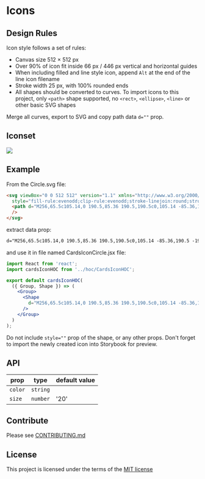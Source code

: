 # Icons

## Design Rules

Icon style follows a set of rules:
- Canvas size 512 × 512 px
- Over 90% of icon fit inside 66 px / 446 px vertical and horizontal guides
- When including filled and line style icon, append `Alt` at the end of the line icon filename
- Stroke width 25 px, with 100% rounded ends
- All shapes should be converted to curves. To import icons to this project, only `<path>` shape supported, no `<rect>`, `<ellipse>`, `<line>` or other basic SVG shapes 

Merge all curves, export to SVG and copy path data `d=""` prop.

## Iconset

![](/iconset-preview.svg)

## Example

From the Circle.svg file:

```html
<svg viewBox="0 0 512 512" version="1.1" xmlns="http://www.w3.org/2000/svg" 
  style="fill-rule:evenodd;clip-rule:evenodd;stroke-linejoin:round;stroke-miterlimit:1.41421;">
  <path d="M256,65.5c105.14,0 190.5,85.36 190.5,190.5c0,105.14 -85.36,190.5 -190.5,190.5c-105.14,0 -190.5,-85.36 -190.5,-190.5c0,-105.14 85.36,-190.5 190.5,-190.5Zm0,25c91.342,0 165.5,74.158 165.5,165.5c0,91.342 -74.158,165.5 -165.5,165.5c-91.342,0 -165.5,-74.158 -165.5,-165.5c0,-91.342 74.158,-165.5 165.5,-165.5Z"
  />
</svg>
```

extract data prop:
```html
d="M256,65.5c105.14,0 190.5,85.36 190.5,190.5c0,105.14 -85.36,190.5 -190.5,190.5c-105.14,0 -190.5,-85.36 -190.5,-190.5c0,-105.14 85.36,-190.5 190.5,-190.5Zm0,25c91.342,0 165.5,74.158 165.5,165.5c0,91.342 -74.158,165.5 -165.5,165.5c-91.342,0 -165.5,-74.158 -165.5,-165.5c0,-91.342 74.158,-165.5 165.5,-165.5Z"
```

and use it in file named CardsIconCircle.jsx file:
```jsx
import React from 'react';
import cardsIconHOC from '../hoc/CardsIconHOC';

export default cardsIconHOC(
  ({ Group, Shape }) => (
    <Group>
      <Shape
        d="M256,65.5c105.14,0 190.5,85.36 190.5,190.5c0,105.14 -85.36,190.5 -190.5,190.5c-105.14,0 -190.5,-85.36 -190.5,-190.5c0,-105.14 85.36,-190.5 190.5,-190.5Zm0,25c91.342,0 165.5,74.158 165.5,165.5c0,91.342 -74.158,165.5 -165.5,165.5c-91.342,0 -165.5,-74.158 -165.5,-165.5c0,-91.342 74.158,-165.5 165.5,-165.5Z"
      />
    </Group>
  )
);
```
Do not include `style=""` prop of the shape, or any other props.
Don't forget to import the newly created icon into Storybook for preview.

## API

prop             | type                 | default value
-----------------|----------------------|--------------
`color`          | `string`             | 
`size`         | `number`             | '20'

## Contribute

Please see [CONTRIBUTING.md](CONTRIBUTING.md)

## License
This project is licensed under the terms of the
[MIT license](https://github.com/callemall/material-ui/blob/master/LICENSE)
